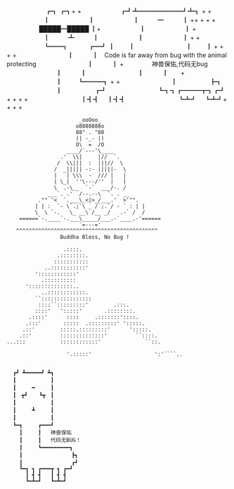 
　　　　　　 ┏┓       ┏┓+ +
　　　　　　┏┛┻━━━━━━━┛┻┓ + +
　　　　　　┃　　　　　　 ┃
　　　　　　┃　　　━　　　┃ ++ + + +
　　　　　 █████━█████  ┃+
　　　　　　┃　　　　　　 ┃ +
　　　　　　┃　　　┻　　　┃
　　　　　　┃　　　　　　 ┃ + +
　　　　　　┗━━┓　　　 ┏━┛
              ┃　　  ┃
　　　　　　　　┃　　  ┃ + + + +
　　　　　　　　┃　　　┃　Code is far away from     bug with the animal protecting
　　　　　　　　┃　　　┃ + 　　　　         神兽保佑,代码无bug
　　　　　　　　┃　　　┃
　　　　　　　　┃　　　┃　　+
　　　　　　　　┃　 　 ┗━━━┓ + +
　　　　　　　　┃ 　　　　　┣┓
　　　　　　　　┃ 　　　　　┏┛
　　　　　　　　┗┓┓┏━━━┳┓┏┛ + + + +
　　　　　　　　 ┃┫┫　 ┃┫┫
　　　　　　　　 ┗┻┛　 ┗┻┛+ + + +


                           _ooOoo_
                          o8888888o
                          88" . "88
                          (| -_- |)
                          O\  =  /O
                       ____/`---'\____
                     .'  \\|     |//  `.
                    /  \\|||  :  |||//  \
                   /  _||||| -:- |||||-  \
                   |   | \\\  -  /// |   |
                   | \_|  ''\---/''  |   |
                   \  .-\__  `-`  ___/-. /
                 ___`. .'  /--.--\  `. . __
              ."" '<  `.___\_<|>_/___.'  >'"".
             | | :  `- \`.;`\ _ /`;.`/ - ` : | |
             \  \ `-.   \_ __\ /__ _/   .-` /  /
        ======`-.____`-.___\_____/___.-`____.-'======
                           `=---='
       ^^^^^^^^^^^^^^^^^^^^^^^^^^^^^^^^^^^^^^^^^^^^^
                     Buddha Bless, No Bug !

                      .::::.
                    .::::::::.
                   :::::::::::
                ..:::::::::::'
             '::::::::::::'
               .::::::::::
          '::::::::::::::..
               ..::::::::::::.
             ``::::::::::::::::
              ::::``:::::::::'        .:::.
             ::::'   ':::::'       .::::::::.
           .::::'      ::::     .:::::::'::::.
          .:::'       :::::  .:::::::::' ':::::.
         .::'        :::::.:::::::::'      ':::::.
        .::'         ::::::::::::::'         ``::::.
    ...:::           ::::::::::::'              ``::.
   ```` ':.          ':::::::::'                  ::::..
                      '.:::::'                    ':'````..


     ┏┛ ┻━━━━━┛ ┻┓
     ┃　　　　　　 ┃
     ┃　　　━　　　┃
     ┃　┳┛　  ┗┳　┃
     ┃　　　　　　 ┃
     ┃　　　┻　　　┃
     ┃　　　　　　 ┃
     ┗━┓　　　┏━━━┛
       ┃　　　┃   神兽保佑
       ┃　　　┃   代码无BUG！
       ┃　　　┗━━━━━━━━━┓
       ┃　　　　　　　    ┣┓
       ┃　　　　         ┏┛
       ┗━┓ ┓ ┏━━━┳ ┓ ┏━┛
         ┃ ┫ ┫   ┃ ┫ ┫
         ┗━┻━┛   ┗━┻━┛
